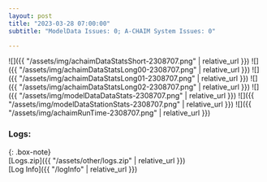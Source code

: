 ```yaml
---
layout: post
title: "2023-03-28 07:00:00"
subtitle: "ModelData Issues: 0; A-CHAIM System Issues: 0"

---
```


![]({{ "/assets/img/achaimDataStatsShort-2308707.png" | relative_url }})
![]({{ "/assets/img/achaimDataStatsLong00-2308707.png" | relative_url }})
![]({{ "/assets/img/achaimDataStatsLong01-2308707.png" | relative_url }})
![]({{ "/assets/img/achaimDataStatsLong02-2308707.png" | relative_url }})
![]({{ "/assets/img/modelDataDataStats-2308707.png" | relative_url }})
![]({{ "/assets/img/modelDataStationStats-2308707.png" | relative_url }})
![]({{ "/assets/img/achaimRunTime-2308707.png" | relative_url }})





### Logs:  
  
{: .box-note}  
[Logs.zip]({{ "/assets/other/logs.zip" | relative_url }})  
[Log Info]({{ "/logInfo" | relative_url }})  

